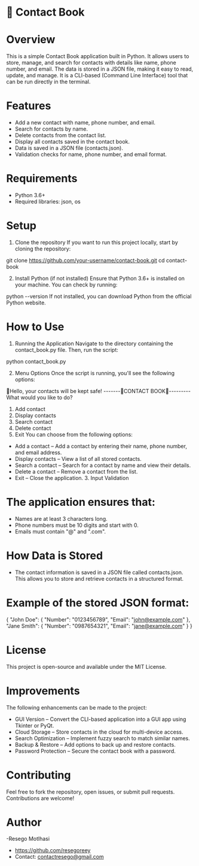 # 📖 Contact Book

# Overview

This is a simple Contact Book application built in Python. It allows users to store, manage, and search for contacts with details like name, phone number, and email. The data is stored in a JSON file, making it easy to read, update, and manage. It is a CLI-based (Command Line Interface) tool that can be run directly in the terminal.

# Features

- Add a new contact with name, phone number, and email.
- Search for contacts by name.
- Delete contacts from the contact list.
- Display all contacts saved in the contact book.
- Data is saved in a JSON file (contacts.json).
- Validation checks for name, phone number, and email format.

# Requirements

- Python 3.6+
- Required libraries: json, os

# Setup

1. Clone the repository
   If you want to run this project locally, start by cloning the repository:

git clone https://github.com/your-username/contact-book.git
cd contact-book

2. Install Python (if not installed)
   Ensure that Python 3.6+ is installed on your machine. You can check by running:

python --version
If not installed, you can download Python from the official Python website.

# How to Use

1. Running the Application
   Navigate to the directory containing the contact_book.py file. Then, run the script:

python contact_book.py

2. Menu Options
   Once the script is running, you'll see the following options:

📱Hello, your contacts will be kept safe!
-------📖CONTACT BOOK📖---------
What would you like to do?

1. Add contact
2. Display contacts
3. Search contact
4. Delete contact
5. Exit
   You can choose from the following options:

- Add a contact – Add a contact by entering their name, phone number, and email address.
- Display contacts – View a list of all stored contacts.
- Search a contact – Search for a contact by name and view their details.
- Delete a contact – Remove a contact from the list.
- Exit – Close the application. 3. Input Validation

# The application ensures that:

- Names are at least 3 characters long.
- Phone numbers must be 10 digits and start with 0.
- Emails must contain "@" and ".com".

# How Data is Stored

- The contact information is saved in a JSON file called contacts.json. This allows you to store and retrieve contacts in a structured format.

# Example of the stored JSON format:

{
"John Doe": {
"Number": "0123456789",
"Email": "john@example.com"
},
"Jane Smith": {
"Number": "0987654321",
"Email": "jane@example.com"
}
}

# License

This project is open-source and available under the MIT License.

# Improvements

The following enhancements can be made to the project:

- GUI Version – Convert the CLI-based application into a GUI app using Tkinter or PyQt.
- Cloud Storage – Store contacts in the cloud for multi-device access.
- Search Optimization – Implement fuzzy search to match similar names.
- Backup & Restore – Add options to back up and restore contacts.
- Password Protection – Secure the contact book with a password.

# Contributing

Feel free to fork the repository, open issues, or submit pull requests. Contributions are welcome!

# Author

-Resego Motlhasi

- https://github.com/resegoreey
- Contact: contactresego@gmail.com
